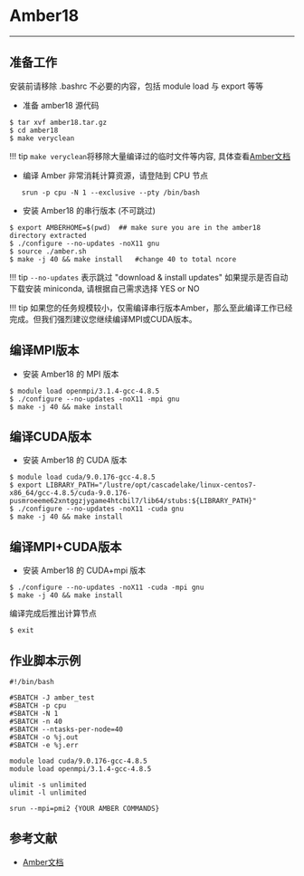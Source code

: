 # Amber18

------

## 准备工作

安装前请移除 .bashrc 不必要的内容，包括 module load 与 export 等等

- 准备 amber18 源代码
```
$ tar xvf amber18.tar.gz
$ cd amber18
$ make veryclean
```
!!! tip
      `make veryclean`将移除大量编译过的临时文件等内容, 具体查看[Amber文档](http://ambermd.org/doc12/Amber18.pdf)
		 
- 编译 Amber 非常消耗计算资源，请登陆到 CPU 节点
```
   srun -p cpu -N 1 --exclusive --pty /bin/bash
```

- 安装 Amber18 的串行版本 (不可跳过)
```
$ export AMBERHOME=$(pwd)  ## make sure you are in the amber18 directory extracted
$ ./configure --no-updates -noX11 gnu
$ source ./amber.sh
$ make -j 40 && make install   #change 40 to total ncore
```

!!! tip
      `--no-updates` 表示跳过 "download & install updates"
      如果提示是否自动下载安装 miniconda, 请根据自己需求选择 YES or NO

!!! tip
      如果您的任务规模较小，仅需编译串行版本Amber，那么至此编译工作已经完成。但我们强烈建议您继续编译MPI或CUDA版本。

## 编译MPI版本

- 安装 Amber18 的 MPI 版本
```
$ module load openmpi/3.1.4-gcc-4.8.5
$ ./configure --no-updates -noX11 -mpi gnu
$ make -j 40 && make install
```

## 编译CUDA版本

- 安装 Amber18 的 CUDA 版本
```
$ module load cuda/9.0.176-gcc-4.8.5
$ export LIBRARY_PATH="/lustre/opt/cascadelake/linux-centos7-x86_64/gcc-4.8.5/cuda-9.0.176-pusmroeeme62xntggzjygame4htcbil7/lib64/stubs:${LIBRARY_PATH}"
$ ./configure --no-updates -noX11 -cuda gnu
$ make -j 40 && make install
```

## 编译MPI+CUDA版本

- 安装 Amber18 的 CUDA+mpi 版本
```
$ ./configure --no-updates -noX11 -cuda -mpi gnu
$ make -j 40 && make install
```

编译完成后推出计算节点

```
$ exit
```

## 作业脚本示例

```
#!/bin/bash

#SBATCH -J amber_test
#SBATCH -p cpu
#SBATCH -N 1
#SBATCH -n 40
#SBATCH --ntasks-per-node=40
#SBATCH -o %j.out
#SBATCH -e %j.err

module load cuda/9.0.176-gcc-4.8.5
module load openmpi/3.1.4-gcc-4.8.5

ulimit -s unlimited
ulimit -l unlimited

srun --mpi=pmi2 {YOUR AMBER COMMANDS}
```

## 参考文献

- [Amber文档](http://ambermd.org/doc12/Amber18.pdf)